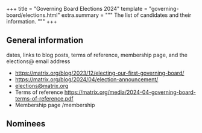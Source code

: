 +++
title = "Governing Board Elections 2024"
template = "governing-board/elections.html"
extra.summary = """
The list of candidates and their information.
"""
+++

## General information

dates, links to blog posts, terms of reference, membership page, and the elections@ email address

* https://matrix.org/blog/2023/12/electing-our-first-governing-board/
* https://matrix.org/blog/2024/04/election-announcement/
* elections@matrix.org
* Terms of reference https://matrix.org/media/2024-04-governing-board-terms-of-reference.pdf
* Membership page /membership

## Nominees
